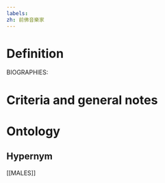 ```yaml
---
labels: 
zh: 前佛音樂家
---
```


# Definition
BIOGRAPHIES:
# Criteria and general notes
# Ontology

## Hypernym
[[MALES]]